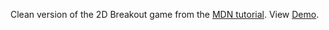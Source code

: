 Clean version of the 2D Breakout game from the [MDN tutorial](https://developer.mozilla.org/en-US/docs/Games/Tutorials/2D_Breakout_game_pure_JavaScript). View [Demo](https://wjheesen.github.io/clean-2d-breakout-game/index.html).
